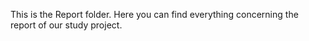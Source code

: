 This is the Report folder. Here you can find everything concerning the report of our study project.
  

